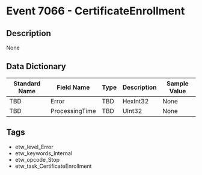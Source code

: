 # Event 7066 - CertificateEnrollment

## Description
None

## Data Dictionary
|Standard Name|Field Name|Type|Description|Sample Value|
|---|---|---|---|---|
|TBD|Error|TBD|HexInt32|None|None|
|TBD|ProcessingTime|TBD|UInt32|None|None|

## Tags
* etw_level_Error
* etw_keywords_Internal
* etw_opcode_Stop
* etw_task_CertificateEnrollment